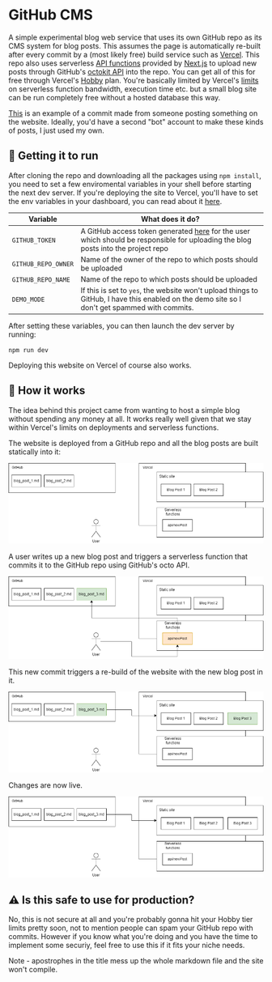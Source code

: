 # GitHub CMS
A simple experimental blog web service that uses its own GitHub repo as its CMS system for blog posts. This assumes the page is automatically re-built after every commit by a (most likely free) build service such as [Vercel](https://vercel.com/). This repo also uses serverless [API functions](https://nextjs.org/docs/api-routes/introduction) provided by [Next.js](https://nextjs.org/) to upload new posts through GitHub's [octokit API](https://github.com/octokit) into the repo. You can get all of this for free through Vercel's [Hobby](https://vercel.com/pricing) plan. You're basically limited by Vercel's [limits](https://vercel.com/docs/concepts/limits/overview) on serverless function bandwidth, execution time etc. but a small blog site can be run completely free without a hosted database this way.

[This](https://github.com/rgarlik/github-cms/commit/abc165b129c9eb18f2384259e4e84f0393d72802) is an example of a commit made from someone posting something on the website. Ideally, you'd have a second "bot" account to make these kinds of posts, I just used my own. 

## 🔨 Getting it to run
After cloning the repo and downloading all the packages using `npm install`, you need to set a few enviromental variables in your shell before starting the next dev server. If you're deploying the site to Vercel, you'll have to set the env variables in your dashboard, you can read about it [here](https://vercel.com/docs/concepts/projects/environment-variables).

| Variable | What does it do?                                                                                                                                                       |
|-------------------|------------------------------------------------------------------------------------------------------------------------------------------------------------------------|
| `GITHUB_TOKEN`      | A GitHub access token generated [here](https://github.com/settings/tokens) for the user which should be responsible for uploading the blog posts into the project repo |
| `GITHUB_REPO_OWNER`      | Name of the owner of the repo to which posts should be uploaded |
| `GITHUB_REPO_NAME`      | Name of the repo to which posts should be uploaded |
| `DEMO_MODE`      | If this is set to `yes`, the website won't upload things to GitHub, I have this enabled on the demo site so I don't get spammed with commits. |

After setting these variables, you can then launch the dev server by running: 
```shell
npm run dev
```

Deploying this website on Vercel of course also works.

## 📜 How it works

The idea behind this project came from wanting to host a simple blog without spending any money at all. It works really well given that we stay within Vercel's limits on deployments and serverless functions.

The website is deployed from a GitHub repo and all the blog posts are built statically into it:

![Diagram 1](/pictures/git_cms_1.png)

A user writes up a new blog post and triggers a serverless function that commits it to the GitHub repo using GitHub's octo API.

![Diagram 2](/pictures/git_cms_2.png)

This new commit triggers a re-build of the website with the new blog post in it.

![Diagram 3](/pictures/git_cms_3.png)

Changes are now live.

![Diagram 4](/pictures/git_cms_4.png)

## ⚠ Is this safe to use for production?
No, this is not secure at all and you're probably gonna hit your Hobby tier limits pretty soon, not to mention people can spam your GitHub repo with commits. However if you know what you're doing and you have the time to implement some securiy, feel free to use this if it fits your niche needs.

Note - apostrophes in the title mess up the whole markdown file and the site won't compile.